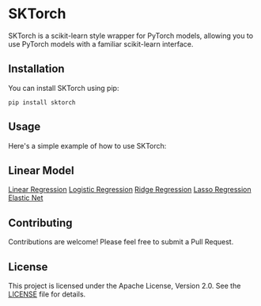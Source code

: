 # SKTorch

SKTorch is a scikit-learn style wrapper for PyTorch models, allowing you to use PyTorch models with a familiar scikit-learn interface.

## Installation

You can install SKTorch using pip:

```
pip install sktorch
```

## Usage

Here's a simple example of how to use SKTorch:

## Linear Model

[Linear Regression](examples/01_linear_regression.py)
[Logistic Regression](TBD)
[Ridge Regression](TBD)
[Lasso Regression](TBD)
[Elastic Net](TBD)

## Contributing

Contributions are welcome! Please feel free to submit a Pull Request.

## License

This project is licensed under the Apache License, Version 2.0. See the [LICENSE](LICENSE) file for details.